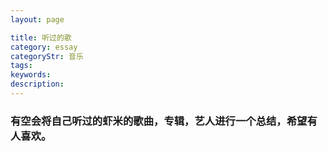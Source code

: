 ```yaml
---
layout: page

title: 听过的歌
category: essay
categoryStr: 音乐
tags: 
keywords: 
description: 
---
```



### 有空会将自己听过的虾米的歌曲，专辑，艺人进行一个总结，希望有人喜欢。
